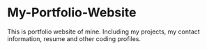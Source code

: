 # My-Portfolio-Website
This is portfolio website of mine. Including my projects, my contact information, resume and other coding profiles.
